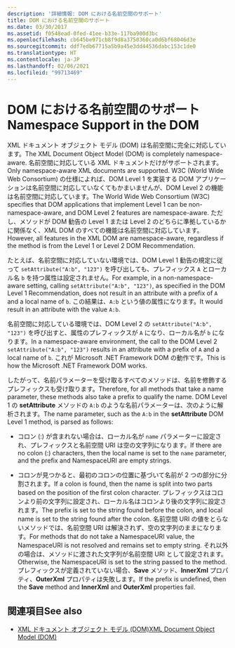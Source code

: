 ```yaml
---
description: '詳細情報: DOM における名前空間のサポート'
title: DOM における名前空間のサポート
ms.date: 03/30/2017
ms.assetid: f0548ead-0fed-41ee-b33e-117ba900d3bc
ms.openlocfilehash: cb645be971cb8f9d8a3750360ca0d6bf68046d3e
ms.sourcegitcommit: ddf7edb67715a5b9a45e3dd44536dabc153c1de0
ms.translationtype: HT
ms.contentlocale: ja-JP
ms.lasthandoff: 02/06/2021
ms.locfileid: "99713469"
---
```

# <a name="namespace-support-in-the-dom"></a><span data-ttu-id="396cc-103">DOM における名前空間のサポート</span><span class="sxs-lookup"><span data-stu-id="396cc-103">Namespace Support in the DOM</span></span>

<span data-ttu-id="396cc-104">XML ドキュメント オブジェクト モデル (DOM) は名前空間に完全に対応しています。</span><span class="sxs-lookup"><span data-stu-id="396cc-104">The XML Document Object Model (DOM) is completely namespace-aware.</span></span> <span data-ttu-id="396cc-105">名前空間に対応している XML ドキュメントだけがサポートされます。</span><span class="sxs-lookup"><span data-stu-id="396cc-105">Only namespace-aware XML documents are supported.</span></span> <span data-ttu-id="396cc-106">W3C (World Wide Web Consortium) の仕様によれば、DOM Level 1 を実装する DOM アプリケーションは名前空間に対応していなくてもかまいませんが、DOM Level 2 の機能は名前空間に対応しています。</span><span class="sxs-lookup"><span data-stu-id="396cc-106">The World Wide Web Consortium (W3C) specifies that DOM applications that implement Level 1 can be non-namespace-aware, and DOM Level 2 features are namespace-aware.</span></span> <span data-ttu-id="396cc-107">ただし、メソッドが DOM 勧告の Level 1 または Level 2 のどちらに準拠しているかに関係なく、XML DOM のすべての機能は名前空間に対応しています。</span><span class="sxs-lookup"><span data-stu-id="396cc-107">However, all features in the XML DOM are namespace-aware, regardless if the method is from the Level 1 or Level 2 DOM Recommendation.</span></span>  
  
 <span data-ttu-id="396cc-108">たとえば、名前空間に対応していない環境では、DOM Level 1 勧告の規定に従って `setAttribute("A:b", "123")` を呼び出しても、プレフィックス `A` とローカル名 `b` を持つ属性は設定されません。</span><span class="sxs-lookup"><span data-stu-id="396cc-108">For example, in a non-namespace-aware setting, calling `setAttribute("A:b", "123")`, as specified in the DOM Level 1 Recommendation, does not result in an attribute with a prefix of `A` and a local name of `b`.</span></span> <span data-ttu-id="396cc-109">この結果は、`A:b` という値の属性になります。</span><span class="sxs-lookup"><span data-stu-id="396cc-109">It would result in an attribute with the value `A:b`.</span></span>  
  
 <span data-ttu-id="396cc-110">名前空間に対応している環境では、DOM Level 2 の `setAttribute("A:b", "123")` を呼び出すと、属性のプレフィックスが `A` になり、ローカル名が `b` になります。</span><span class="sxs-lookup"><span data-stu-id="396cc-110">In a namespace-aware environment, the call to the DOM Level 2 `setAttribute("A:b", "123")` results in an attribute with a prefix of `A` and a local name of `b`.</span></span> <span data-ttu-id="396cc-111">これが Microsoft .NET Framework DOM の動作です。</span><span class="sxs-lookup"><span data-stu-id="396cc-111">This is how the Microsoft .NET Framework DOM works.</span></span>  
  
 <span data-ttu-id="396cc-112">したがって、名前パラメーターを受け取るすべてのメソッドは、名前を修飾するプレフィックスも受け取ります。</span><span class="sxs-lookup"><span data-stu-id="396cc-112">Therefore, for all methods that take a name parameter, these methods also take a prefix to qualify the name.</span></span> <span data-ttu-id="396cc-113">DOM Level 1 の **setAttribute** メソッドの `A:b` のような名前パラメーターは、次のように解析されます。</span><span class="sxs-lookup"><span data-stu-id="396cc-113">The name parameter, such as the `A:b` in the **setAttribute** DOM Level 1 method, is parsed as follows:</span></span>  
  
- <span data-ttu-id="396cc-114">コロン (:) が含まれない場合は、ローカル名が `name` パラメーターに設定され、プレフィックスと名前空間 URI は空の文字列になります。</span><span class="sxs-lookup"><span data-stu-id="396cc-114">If there are no colon (:) characters, then the local name is set to the `name` parameter, and the prefix and NamespaceURI are empty strings.</span></span>  
  
- <span data-ttu-id="396cc-115">コロンが見つかると、最初のコロンの位置に基づいて名前が 2 つの部分に分割されます。</span><span class="sxs-lookup"><span data-stu-id="396cc-115">If a colon is found, then the name is split into two parts based on the position of the first colon character.</span></span> <span data-ttu-id="396cc-116">プレフィックスはコロンより前の文字列に設定され、ローカル名はコロンより後の文字列に設定されます。</span><span class="sxs-lookup"><span data-stu-id="396cc-116">The prefix is set to the string found before the colon, and local name is set to the string found after the colon.</span></span> <span data-ttu-id="396cc-117">名前空間 URI の値をとらないメソッドでは、名前空間 URI は解決されず、空の文字列のままになります。</span><span class="sxs-lookup"><span data-stu-id="396cc-117">For methods that do not take a NamespaceURI value, the NamespaceURI is not resolved and remains set to empty string.</span></span> <span data-ttu-id="396cc-118">それ以外の場合は、メソッドに渡された文字列が名前空間 URI として設定されます。</span><span class="sxs-lookup"><span data-stu-id="396cc-118">Otherwise, the NamespaceURI is set to the string passed to the method.</span></span> <span data-ttu-id="396cc-119">プレフィックスが定義されていない場合、**Save** メソッド、**InnerXml** プロパティ、**OuterXml** プロパティは失敗します。</span><span class="sxs-lookup"><span data-stu-id="396cc-119">If the prefix is undefined, then the **Save** method and **InnerXml** and **OuterXml** properties fail.</span></span>  
  
## <a name="see-also"></a><span data-ttu-id="396cc-120">関連項目</span><span class="sxs-lookup"><span data-stu-id="396cc-120">See also</span></span>

- [<span data-ttu-id="396cc-121">XML ドキュメント オブジェクト モデル (DOM)</span><span class="sxs-lookup"><span data-stu-id="396cc-121">XML Document Object Model (DOM)</span></span>](xml-document-object-model-dom.md)
